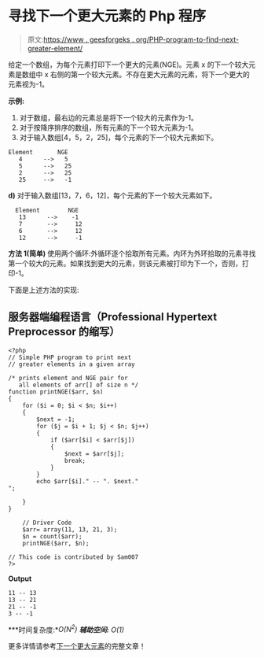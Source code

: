 # 寻找下一个更大元素的 Php 程序

> 原文:[https://www . geesforgeks . org/PHP-program-to-find-next-greater-element/](https://www.geeksforgeeks.org/php-program-to-find-next-greater-element/)

给定一个数组，为每个元素打印下一个更大的元素(NGE)。元素 x 的下一个较大元素是数组中 x 右侧的第一个较大元素。不存在更大元素的元素，将下一个更大的元素视为-1。

**示例:**

1.  对于数组，最右边的元素总是将下一个较大的元素作为-1。
2.  对于按降序排序的数组，所有元素的下一个较大元素为-1。
3.  对于输入数组[4，5，2，25]，每个元素的下一个较大元素如下。

```
Element       NGE
   4      -->   5
   5      -->   25
   2      -->   25
   25     -->   -1
```

**d)** 对于输入数组[13，7，6，12]，每个元素的下一个较大元素如下。

```
  Element        NGE
   13      -->    -1
   7       -->     12
   6       -->     12
   12      -->     -1
```

**方法 1(简单)**
使用两个循环:外循环逐个拾取所有元素。内环为外环拾取的元素寻找第一个较大的元素。如果找到更大的元素，则该元素被打印为下一个，否则，打印-1。

下面是上述方法的实现:

## 服务器端编程语言（Professional Hypertext Preprocessor 的缩写）

```
<?php
// Simple PHP program to print next
// greater elements in a given array

/* prints element and NGE pair for 
   all elements of arr[] of size n */
function printNGE($arr, $n)
{
    for ($i = 0; $i < $n; $i++)
    {
        $next = -1;
        for ($j = $i + 1; $j < $n; $j++)
        {
            if ($arr[$i] < $arr[$j])
            {
                $next = $arr[$j];
                break;
            }
        }
        echo $arr[$i]." -- ". $next."
";

    }
}

    // Driver Code
    $arr= array(11, 13, 21, 3);
    $n = count($arr);
    printNGE($arr, $n);

// This code is contributed by Sam007
?>
```

**Output**

```
11 -- 13
13 -- 21
21 -- -1
3 -- -1
```

***时间复杂度:**O(N<sup>2</sup>)*
***辅助空间:** O(1)*

更多详情请参考[下一个更大元素](https://www.geeksforgeeks.org/next-greater-element/)的完整文章！